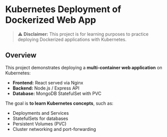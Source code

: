# Kubernetes Deployment of Dockerized Web App

> ⚠️ **Disclaimer:** This project is for learning purposes to practice deploying Dockerized applications with Kubernetes.

## Overview

This project demonstrates deploying a **multi-container web application** on Kubernetes:

- **Frontend:** React served via Nginx  
- **Backend:** Node.js / Express API  
- **Database:** MongoDB StatefulSet with PVC  

The goal is **to learn Kubernetes concepts**, such as:

- Deployments and Services  
- StatefulSets for databases  
- Persistent Volumes (PVC)  
- Cluster networking and port-forwarding  